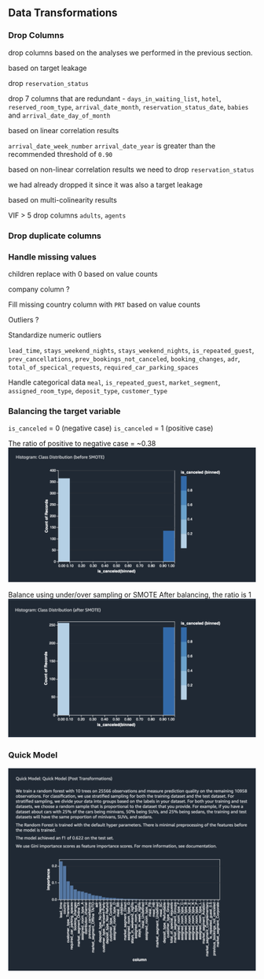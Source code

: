 ## Data Transformations 



 ### Drop Columns 
 drop columns based on the analyses we performed in the previous section. 
 
 
 based on target leakage
 
 drop `reservation_status`
 
 drop 7 columns that are redundant - `days_in_waiting_list`, `hotel`, `reserved_room_type`, `arrival_date_month`, `reservation_status_date`, `babies` and `arrival_date_day_of_month`
 
 
 
 based on linear correlation results 
 
 `arrival_date_week_number`
 `arrival_date_year` is greater than the recommended threshold of `0.90`
 
 
 based on non-linear correlation results
 we need to drop `reservation_status`
 
we had already dropped it since it was also a target leakage 


based on multi-colinearity results 

VIF > 5
drop columns `adults`, `agents`

### Drop duplicate columns 

### Handle missing values 

children replace with 0 based on value counts 

company column ?


Fill missing country column with `PRT` based on value counts 


Outliers ?


Standardize numeric outliers 

`lead_time`, `stays_weekend_nights`, `stays_weekend_nights`, `is_repeated_guest`, `prev_cancellations`, `prev_bookings_not_canceled`, `booking_changes`, `adr`, `total_of_specical_requests`, `required_car_parking_spaces`


Handle categorical data
`meal`, `is_repeated_guest`, `market_segment`, `assigned_room_type`, `deposit_type`, `customer_type`

























 






### Balancing the target variable 

`is_canceled` = 0 (negative case)
`is_canceled` = 1 (positive case)

The ratio of positive to negative case = ~0.38
![quick-model-post](.././img/class-before-smote.png)

Balance using under/over sampling or SMOTE 
After balancing, the ratio is 1 
![quick-model-post](.././img/class-after-smote.png)










### Quick Model 
![quick-model-post](.././img/quick-model-post.png)

